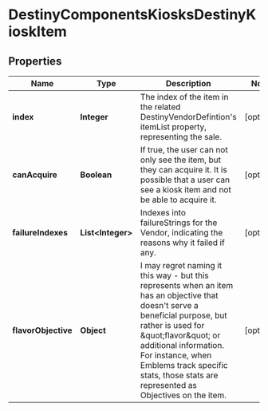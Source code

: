 
# DestinyComponentsKiosksDestinyKioskItem

## Properties
Name | Type | Description | Notes
------------ | ------------- | ------------- | -------------
**index** | **Integer** | The index of the item in the related DestinyVendorDefintion&#39;s itemList property, representing the sale. |  [optional]
**canAcquire** | **Boolean** | If true, the user can not only see the item, but they can acquire it. It is possible that a user can see a kiosk item and not be able to acquire it. |  [optional]
**failureIndexes** | **List&lt;Integer&gt;** | Indexes into failureStrings for the Vendor, indicating the reasons why it failed if any. |  [optional]
**flavorObjective** | **Object** | I may regret naming it this way - but this represents when an item has an objective that doesn&#39;t serve a beneficial purpose, but rather is used for \&quot;flavor\&quot; or additional information. For instance, when Emblems track specific stats, those stats are represented as Objectives on the item. |  [optional]



